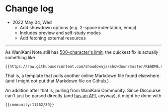 # Change log

- 2022 May 04, Wed
  - Add showdown options (e.g. 2-space indentation, emoji)
  - Includes preview and self-study modes
  - Add fetching external resources

---

As WaniKani Note still has [500-character's limit](https://community.wanikani.com/t/request-higher-characters-limit-in-the-notes/11474), the quickest fix is actually something like

```
{{https://raw.githubusercontent.com/showdownjs/showdown/master/README.md}}
```

That is, a template that pulls another online Markdown file found elsewhere. (and I might not put that Markdown file on Github.)

An addition after that is, pulling from WaniKani Community. Since Discourse can't just be parsed directly (and [has an API](https://community.wanikani.com/t/11462/39.json), anyway), it might be done with

```
{{community:11462/39}}
```
